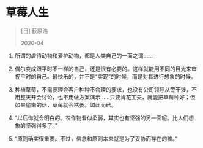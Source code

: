 # 草莓人生
> [日] 荻原浩
>
> 2020-04

1. 所谓的虐待动物和爱护动物，都是人类自己的一面之词……

2. 偶尔变成跟平时不一样的自己，还是很有必要的。这样就能用不同的目光来审视平时的自己。最快乐的，并不是“实现”的时候，而是对其进行想象的时候。

3. 种植草莓，不需要理会客户种种不合理的要求，也没有公司领导从旁干涉，不用整天开会讨论，也不用做方案演示……只要肯花工夫，就能把草莓种好；但如果偷懒的话，草莓就会枯萎。如此而已。

4. “以后你就会明白的。农作物看似柔弱，其实也有坚强的另一面呢。比人们想象的坚强得多了。”

5. “原则确实很重要。不过，信念和原则本来就是为了妥协而存在的嘛。”

